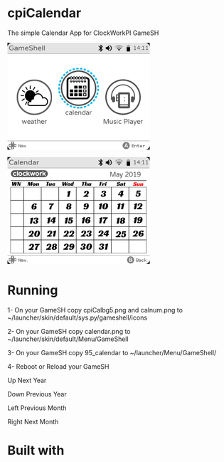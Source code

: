 # cpiCalendar
The simple Calendar App for ClockWorkPI GameSH

![screenshot01](screenshot01.png)

![screenshot02](screenshot02.png)


# Running
1- On your GameSH copy cpiCalbg5.png and calnum.png to ~/launcher/skin/default/sys.py/gameshell/icons

2- On your GameSH copy calendar.png to ~/launcher/skin/default/Menu/GameShell

3- On your GameSH copy 95_calendar to ~/launcher/Menu/GameShell/

4- Reboot or Reload your GameSH

Up Next Year

Down Previous Year

Left Previous Month

Right Next Month

# Built with
